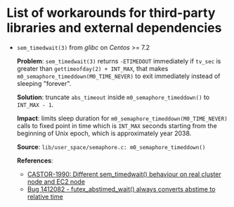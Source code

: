 List of workarounds for third-party libraries and external dependencies
=======================================================================

* `sem_timedwait(3)` from _glibc_ on _Centos_ >= 7.2

  **Problem**: `sem_timedwait(3)` returns `-ETIMEDOUT` immediately if `tv_sec` is
  greater than `gettimeofday(2) + INT_MAX`, that makes `m0_semaphore_timeddown(M0_TIME_NEVER)`
  to exit immediately instead of sleeping "forever".

  **Solution**: truncate `abs_timeout` inside `m0_semaphore_timeddown()` to
  `INT_MAX - 1`.

  **Impact**: limits sleep duration for `m0_semaphore_timeddown(M0_TIME_NEVER)`
  calls to fixed point in time which is `INT_MAX` seconds starting from the
  beginning of Unix epoch, which is approximately year 2038.

  **Source**: `lib/user_space/semaphore.c: m0_semaphore_timeddown()`

  **References**:
    - [CASTOR-1990: Different sem_timedwait() behaviour on real cluster node and EC2 node](https://jts.seagate.com/browse/CASTOR-1990)
    - [Bug 1412082 - futex_abstimed_wait() always converts abstime to relative time](https://bugzilla.redhat.com/show_bug.cgi?id=1412082)
